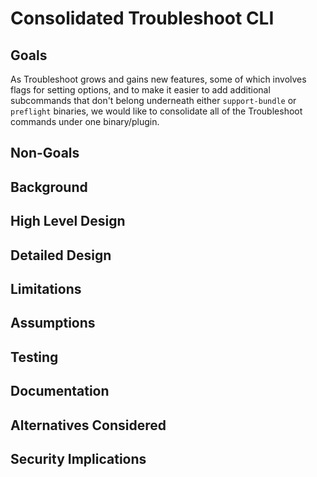 # Consolidated Troubleshoot CLI

## Goals

As Troubleshoot grows and gains new features, some of which involves flags for setting options,
and to make it easier to add additional subcommands that don't belong underneath either
`support-bundle` or `preflight` binaries, we would like to consolidate all of the Troubleshoot
commands under one binary/plugin.

## Non-Goals

## Background

## High Level Design

## Detailed Design

## Limitations

## Assumptions

## Testing

## Documentation

## Alternatives Considered

## Security Implications
